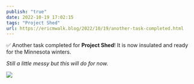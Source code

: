 ```yaml
---
publish: "true"
date: 2022-10-19 17:02:15
tags: "Project Shed"
url: https://ericmwalk.blog/2022/10/19/another-task-completed.html
---
```


✅ Another task completed for **Project Shed**! It is now insulated and ready for the Minnesota winters.

*Still a little messy but this will do for now.*


![](https://ericmwalk.blog/uploads/2022/bd38067d12.jpg)